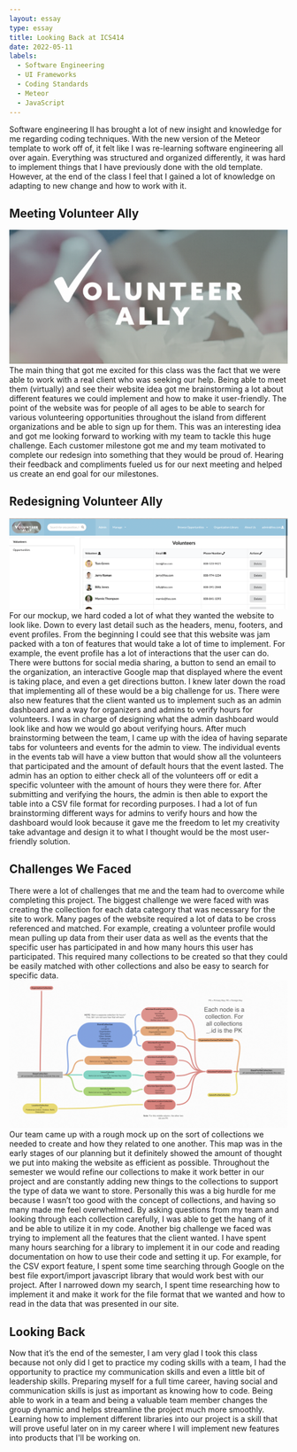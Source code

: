```yaml
---
layout: essay
type: essay
title: Looking Back at ICS414
date: 2022-05-11
labels:
  - Software Engineering
  - UI Frameworks
  - Coding Standards
  - Meteor
  - JavaScript
---
```

Software engineering II has brought a lot of new insight and knowledge for me regarding coding techniques. With the new version of the Meteor template to work off of, it felt like I was re-learning software engineering all over again. Everything was structured and organized differently, it was hard to implement things that I have previously done with the old template. However, at the end of the class I feel that I gained a lot of knowledge on adapting to new change and how to work with it. 

## Meeting Volunteer Ally

<img class="ui medium right floated rounded image" src="../images/volunteerlogo.png">
The main thing that got me excited for this class was the fact that we were able to work with a real client who was seeking our help. Being able to meet them (virtually) and see their website idea got me brainstorming a lot about different features we could implement and how to make it user-friendly. The point of the website was for people of all ages to be able to search for various volunteering opportunities throughout the island from different organizations and be able to sign up for them. This was an interesting idea and got me looking forward to working with my team to tackle this huge challenge. Each customer milestone got me and my team motivated to complete our redesign into something that they would be proud of. Hearing their feedback and compliments fueled us for our next meeting and helped us create an end goal for our milestones. 

## Redesigning Volunteer Ally 

<img class="ui medium left floated rounded image" src="../images/adminpage.png">
For our mockup, we hard coded a lot of what they wanted the website to look like. Down to every last detail such as the headers, menu, footers, and event profiles. From the beginning I could see that this website was jam packed with a ton of features that would take a lot of time to implement. For example, the event profile has a lot of interactions that the user can do. There were buttons for social media sharing, a button to send an email to the organization, an interactive Google map that displayed where the event is taking place, and even a get directions button. I knew later down the road that implementing all of these would be a big challenge for us. There were also new features that the client wanted us to implement such as an admin dashboard and a way for organizers and admins to verify hours for volunteers. I was in charge of designing what the admin dashboard would look like and how we would go about verifying hours. After much brainstorming between the team, I came up with the idea of having separate tabs for volunteers and events for the admin to view. The individual events in the events tab will have a view button that would show all the volunteers that participated and the amount of default hours that the event lasted. The admin has an option to either check all of the volunteers off or edit a specific volunteer with the amount of hours they were there for. After submitting and verifying the hours, the admin is then able to export the table into a CSV file format for recording purposes. I had a lot of fun brainstorming different ways for admins to verify hours and how the dashboard would look because it gave me the freedom to let my creativity take advantage and design it to what I thought would be the most user-friendly solution. 

## Challenges We Faced
There were a lot of challenges that me and the team had to overcome while completing this project. The biggest challenge we were faced with was creating the collection for each data category that was necessary for the site to work. Many pages of the website required a lot of data to be cross referenced and matched. For example, creating a volunteer profile would mean pulling up data from their user data as well as the events that the specific user has participated in and how many hours this user has participated. This required many collections to be created so that they could be easily matched with other collections and also be easy to search for specific data.
<img class="ui medium right floated rounded image" src="../images/mindmap.png">
 Our team came up with a rough mock up on the sort of collections we needed to create and how they related to one another. This map was in the early stages of our planning but it definitely showed the amount of thought we put into making the website as efficient as possible. 
Throughout the semester we would refine our collections to make it work better in our project and are constantly adding new things to the collections to support the type of data we want to store. Personally this was a big hurdle for me because I wasn’t too good with the concept of collections, and having so many made me feel overwhelmed. By asking questions from my team and looking through each collection carefully, I was able to get the hang of it and be able to utilize it in my code. 
Another big challenge we faced was trying to implement all the features that the client wanted. I have spent many hours searching for a library to implement it in our code and reading documentation on how to use their code and setting it up. For example, for the CSV export feature, I spent some time searching through Google on the best file export/import javascript library that would work best with our project. After I narrowed down my search, I spent time researching how to implement it and make it work for the file format that we wanted and how to read in the data that was presented in our site. 

## Looking Back

Now that it’s the end of the semester, I am very glad I took this class because not only did I get to practice my coding skills with a team, I had the opportunity to practice my communication skills and even a little bit of leadership skills. Preparing myself for a full time career, having social and communication skills is just as important as knowing how to code. Being able to work in a team and being a valuable team member changes the group dynamic and helps streamline the project much more smoothly. 
Learning how to implement different libraries into our project is a skill that will prove useful later on in my career where I will implement new features into products that I'll be working on. 
